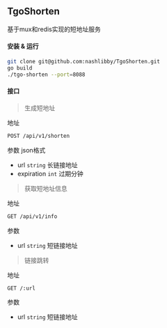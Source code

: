 ## TgoShorten
基于mux和redis实现的短地址服务

#### 安装 & 运行

```bash
git clone git@github.com:nashlibby/TgoShorten.git
go build
./tgo-shorten --port=8088
```
#### 接口

> 生成短地址

地址
```bash
POST /api/v1/shorten
```

参数 json格式
- url `string` 长链接地址
- expiration `int` 过期分钟

>  获取短地址信息

地址
```bash
GET /api/v1/info
```

参数 
- url `string` 短链接地址

> 链接跳转

地址
```bash
GET /:url
```
参数 
- url `string` 短链接地址




